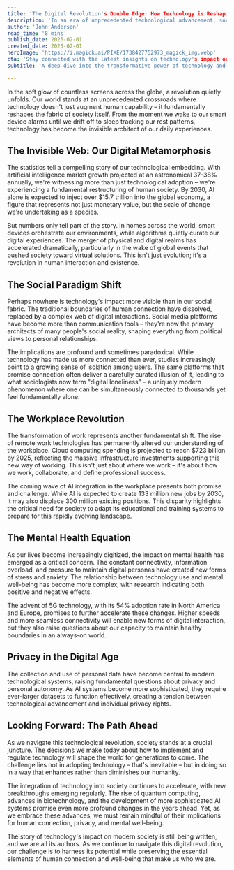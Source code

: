 ```yaml
---
title: 'The Digital Revolution's Double Edge: How Technology is Reshaping Human Society'
description: 'In an era of unprecedented technological advancement, society faces both extraordinary opportunities and significant challenges. This analysis explores how AI, digital connectivity, and technological integration are fundamentally reshaping human society, from our daily routines to our most basic social interactions, while examining the implications for privacy, mental health, and human connection.'
author: 'John Anderson'
read_time: '8 mins'
publish_date: 2025-02-01
created_date: 2025-02-01
heroImage: 'https://i.magick.ai/PIXE/1738427752973_magick_img.webp'
cta: 'Stay connected with the latest insights on technology's impact on society. Follow us on LinkedIn for regular updates on digital transformation and its implications for our future.'
subtitle: 'A deep dive into the transformative power of technology and its profound implications for our collective future'

---
```


In the soft glow of countless screens across the globe, a revolution quietly unfolds. Our world stands at an unprecedented crossroads where technology doesn't just augment human capability – it fundamentally reshapes the fabric of society itself. From the moment we wake to our smart device alarms until we drift off to sleep tracking our rest patterns, technology has become the invisible architect of our daily experiences.

## The Invisible Web: Our Digital Metamorphosis

The statistics tell a compelling story of our technological embedding. With artificial intelligence market growth projected at an astronomical 37-38% annually, we're witnessing more than just technological adoption – we're experiencing a fundamental restructuring of human society. By 2030, AI alone is expected to inject over $15.7 trillion into the global economy, a figure that represents not just monetary value, but the scale of change we're undertaking as a species.

But numbers only tell part of the story. In homes across the world, smart devices orchestrate our environments, while algorithms quietly curate our digital experiences. The merger of physical and digital realms has accelerated dramatically, particularly in the wake of global events that pushed society toward virtual solutions. This isn't just evolution; it's a revolution in human interaction and existence.

## The Social Paradigm Shift

Perhaps nowhere is technology's impact more visible than in our social fabric. The traditional boundaries of human connection have dissolved, replaced by a complex web of digital interactions. Social media platforms have become more than communication tools – they're now the primary architects of many people's social reality, shaping everything from political views to personal relationships.

The implications are profound and sometimes paradoxical. While technology has made us more connected than ever, studies increasingly point to a growing sense of isolation among users. The same platforms that promise connection often deliver a carefully curated illusion of it, leading to what sociologists now term "digital loneliness" – a uniquely modern phenomenon where one can be simultaneously connected to thousands yet feel fundamentally alone.

## The Workplace Revolution

The transformation of work represents another fundamental shift. The rise of remote work technologies has permanently altered our understanding of the workplace. Cloud computing spending is projected to reach $723 billion by 2025, reflecting the massive infrastructure investments supporting this new way of working. This isn't just about where we work – it's about how we work, collaborate, and define professional success.

The coming wave of AI integration in the workplace presents both promise and challenge. While AI is expected to create 133 million new jobs by 2030, it may also displace 300 million existing positions. This disparity highlights the critical need for society to adapt its educational and training systems to prepare for this rapidly evolving landscape.

## The Mental Health Equation

As our lives become increasingly digitized, the impact on mental health has emerged as a critical concern. The constant connectivity, information overload, and pressure to maintain digital personas have created new forms of stress and anxiety. The relationship between technology use and mental well-being has become more complex, with research indicating both positive and negative effects.

The advent of 5G technology, with its 54% adoption rate in North America and Europe, promises to further accelerate these changes. Higher speeds and more seamless connectivity will enable new forms of digital interaction, but they also raise questions about our capacity to maintain healthy boundaries in an always-on world.

## Privacy in the Digital Age

The collection and use of personal data have become central to modern technological systems, raising fundamental questions about privacy and personal autonomy. As AI systems become more sophisticated, they require ever-larger datasets to function effectively, creating a tension between technological advancement and individual privacy rights.

## Looking Forward: The Path Ahead

As we navigate this technological revolution, society stands at a crucial juncture. The decisions we make today about how to implement and regulate technology will shape the world for generations to come. The challenge lies not in adopting technology – that's inevitable – but in doing so in a way that enhances rather than diminishes our humanity.

The integration of technology into society continues to accelerate, with new breakthroughs emerging regularly. The rise of quantum computing, advances in biotechnology, and the development of more sophisticated AI systems promise even more profound changes in the years ahead. Yet, as we embrace these advances, we must remain mindful of their implications for human connection, privacy, and mental well-being.

The story of technology's impact on modern society is still being written, and we are all its authors. As we continue to navigate this digital revolution, our challenge is to harness its potential while preserving the essential elements of human connection and well-being that make us who we are.